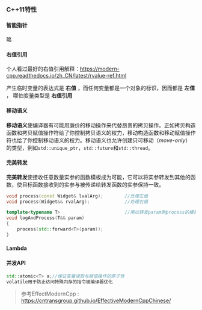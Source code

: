### C++11特性

#### 智能指针

略

#### 右值引用

个人看过最好的右值引用解释：https://modern-cpp.readthedocs.io/zh_CN/latest/rvalue-ref.html

产生临时变量的表达式是 **右值** ，而任何变量都是一个对象的标识，因而都是 **左值** ， 哪怕变量类型是 **右值引用** 

#### 移动语义

**移动语义**使编译器有可能用廉价的移动操作来代替昂贵的拷贝操作。正如拷贝构造函数和拷贝赋值操作符给了你控制拷贝语义的权力，移动构造函数和移动赋值操作符也给了你控制移动语义的权力。移动语义也允许创建只可移动（*move-only*）的类型，例如`std::unique_ptr`，`std::future`和`std::thread`。

#### 完美转发

**完美转发**使接收任意数量实参的函数模板成为可能，它可以将实参转发到其他的函数，使目标函数接收到的实参与被传递给转发函数的实参保持一致。

```cpp
void process(const Widget& lvalArg);        //处理左值
void process(Widget&& rvalArg);             //处理右值

template<typename T>                        //用以转发param到process的模板
void logAndProcess(T&& param)
{
    process(std::forward<T>(param));
}
```



#### Lambda

#### 并发API

```cpp
std::atomic<T> a;//保证变量读取与赋值操作的原子性
volatile用于防止访问特殊内存的指令被编译器优化
```



> 参考EffectModernCpp : https://cntransgroup.github.io/EffectiveModernCppChinese/